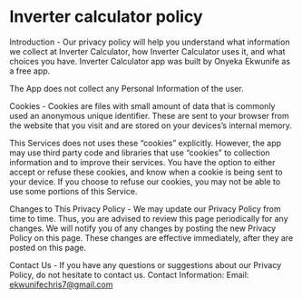 # Inverter calculator policy

Introduction - 
Our privacy policy will help you understand what information we collect at Inverter Calculator, how Inverter Calculator uses it, and what choices you have. Inverter Calculator app was built by Onyeka Ekwunife as a free app.

The App does not collect any Personal Information of the user.

Cookies - 
Cookies are files with small amount of data that is commonly used an anonymous unique identifier. These are sent to your browser from the website that you visit and are stored on your devices’s internal memory.

This Services does not uses these “cookies” explicitly. However, the app may use third party code and libraries that use “cookies” to collection information and to improve their services. You have the option to either accept or refuse these cookies, and know when a cookie is being sent to your device. If you choose to refuse our cookies, you may not be able to use some portions of this Service.

Changes to This Privacy Policy - 
We may update our Privacy Policy from time to time. Thus, you are advised to review this page periodically for any changes. We will notify you of any changes by posting the new Privacy Policy on this page. These changes are effective immediately, after they are posted on this page.

Contact Us - 
If you have any questions or suggestions about our Privacy Policy, do not hesitate to contact us.
Contact Information:
Email: ekwunifechris7@gmail.com
